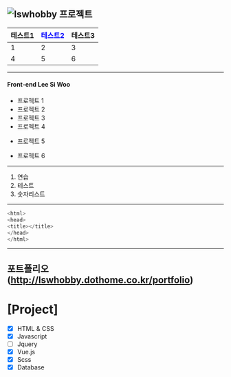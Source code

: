 ![](https://img1.daumcdn.net/thumb/R720x0.q80/?scode=mtistory2&fname=http%3A%2F%2Fcfile7.uf.tistory.com%2Fimage%2F24283C3858F778CA2EFABE "lswhobby 프로젝트")
---
|테스트1|<font style="color:blue">테스트2</font>|테스트3|
|----|---|--|
|1|2|3|
|4|5|6|

---
#### Front-end Lee Si Woo
* 프로젝트 1
* 프로젝트 2
* 프로젝트 3
* 프로젝트 4
- 프로젝트 5
+ 프로젝트 6
--- 
1. 연습
2. 테스트
3. 숫자리스트
--- 

```c
<html>
<head>
<title></title>
</head>
</html>
```
---
포트폴리오(http://lswhobby.dothome.co.kr/portfolio)
---
# [Project]
- [x] HTML & CSS
- [x] Javascript
- [ ] Jquery
- [x] Vue.js
- [x] Scss
- [x] Database